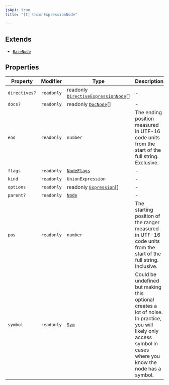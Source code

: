 ```yaml
---
jsApi: true
title: "[I] UnionExpressionNode"

---
```

## Extends

- [`BaseNode`](BaseNode.md)

## Properties

| Property | Modifier | Type | Description | Overrides | Inherited from |
| ------ | ------ | ------ | ------ | ------ | ------ |
| `directives?` | `readonly` | readonly [`DirectiveExpressionNode`](DirectiveExpressionNode.md)[] | - | - | [`BaseNode`](BaseNode.md).`directives` |
| `docs?` | `readonly` | readonly [`DocNode`](DocNode.md)[] | - | - | [`BaseNode`](BaseNode.md).`docs` |
| `end` | `readonly` | `number` | The ending position measured in UTF-16 code units from the start of the full string. Exclusive. | - | [`BaseNode`](BaseNode.md).`end` |
| `flags` | `readonly` | [`NodeFlags`](../enumerations/NodeFlags.md) | - | - | [`BaseNode`](BaseNode.md).`flags` |
| `kind` | `readonly` | `UnionExpression` | - | [`BaseNode`](BaseNode.md).`kind` | - |
| `options` | `readonly` | readonly [`Expression`](../type-aliases/Expression.md)[] | - | - | - |
| `parent?` | `readonly` | [`Node`](../type-aliases/Node.md) | - | - | [`BaseNode`](BaseNode.md).`parent` |
| `pos` | `readonly` | `number` | The starting position of the ranger measured in UTF-16 code units from the start of the full string. Inclusive. | - | [`BaseNode`](BaseNode.md).`pos` |
| `symbol` | `readonly` | [`Sym`](Sym.md) | Could be undefined but making this optional creates a lot of noise. In practice, you will likely only access symbol in cases where you know the node has a symbol. | - | [`BaseNode`](BaseNode.md).`symbol` |
